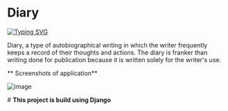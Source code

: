 ﻿# Diary
 [![Typing SVG](https://readme-typing-svg.demolab.com?font=Fira+Code&pause=1000&width=435&lines=Dark+Nepal+Diary)](https://git.io/typing-svg)
 
 
Diary, a type of autobiographical writing in which the writer frequently keeps a record of their thoughts and actions. The diary is franker than writing done for publication because it is written solely for the writer's use.

** Screenshots of application**

![image](https://user-images.githubusercontent.com/60769603/202853852-26229941-46ac-4543-8844-1e9d00803137.png)


﻿# **This project is build using Django**



